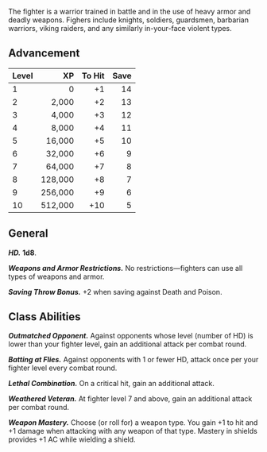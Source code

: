 The fighter is a warrior trained in battle and in the use of heavy armor and deadly weapons. Fighers include knights, soldiers, guardsmen, barbarian warriors, viking raiders, and any similarly in-your-face violent types.

## Advancement
| Level | XP  | To Hit | Save |
| ----- | --: | --: | ------: |
| 1 | 0 | +1 | 14 |
| 2 | 2,000 | +2 | 13 |
| 3 | 4,000 | +3 | 12 |
| 4 | 8,000 | +4 | 11 |
| 5 | 16,000 | +5 | 10 |
| 6 | 32,000 | +6 | 9 |
| 7 | 64,000 | +7 | 8 |
| 8 | 128,000 | +8 | 7 |
| 9 | 256,000 | +9 | 6 |
| 10 | 512,000 | +10 | 5 |

## General
***HD.*** **1d8**.

***Weapons and Armor Restrictions.*** No restrictions—fighters can use all types of weapons and armor.

***Saving Throw Bonus.*** +2 when saving against Death and Poison.

## Class Abilities
***Outmatched Opponent.*** Against opponents whose level (number of HD) is lower than your fighter level, gain an additional attack per combat round.

***Batting at Flies.*** Against opponents with 1 or fewer HD, attack once per your fighter level every combat round.

***Lethal Combination.*** On a critical hit, gain an additional attack.

***Weathered Veteran.*** At fighter level 7 and above, gain an additional attack per combat round.

***Weapon Mastery.*** Choose (or roll for) a weapon type. You gain +1 to hit and +1 damage when attacking with any weapon of that type. Mastery in shields provides +1 AC while wielding a shield.